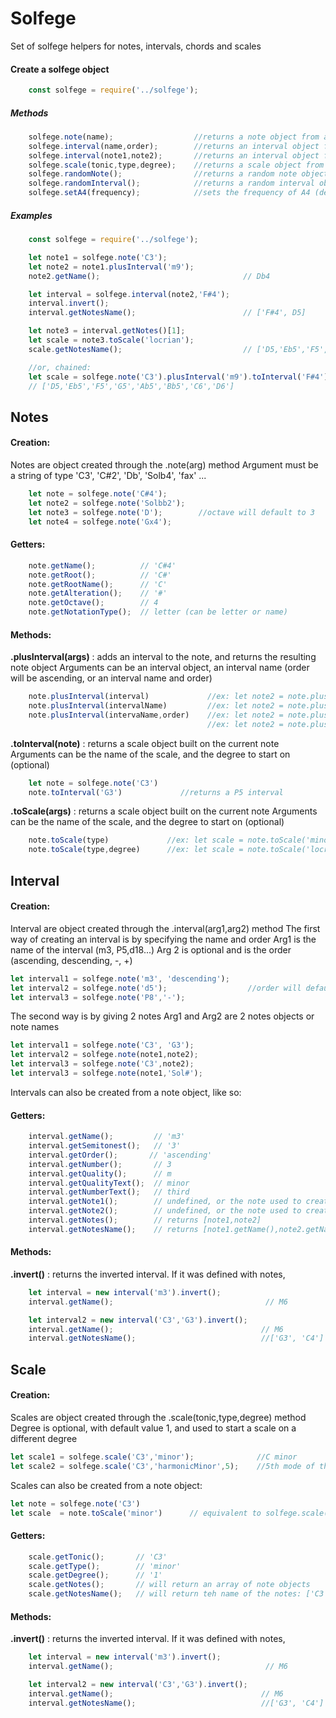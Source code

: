 # Solfege

Set of solfege helpers for notes, intervals, chords and scales

#### Create a solfege object
```javascript
    const solfege = require('../solfege');
```
##### Methods
```javascript
    solfege.note(name);                  //returns a note object from a name
    solfege.interval(name,order);        //returns an interval object from a name and order
    solfege.interval(note1,note2);       //returns an interval object from 2 notes
    solfege.scale(tonic,type,degree);    //returns a scale object from a note, a scale name, and a degree (optional)
    solfege.randomNote();                //returns a random note object
    solfege.randomInterval();            //returns a random interval object
    solfege.setA4(frequency);            //sets the frequency of A4 (default: 440Hz)
```

##### Examples
```javascript
    const solfege = require('../solfege');

    let note1 = solfege.note('C3');
    let note2 = note1.plusInterval('m9');
    note2.getName();                                // Db4

    let interval = solfege.interval(note2,'F#4');
    interval.invert();
    interval.getNotesName();                        // ['F#4', D5]

    let note3 = interval.getNotes()[1];
    let scale = note3.toScale('locrian');
    scale.getNotesName();                           // ['D5,'Eb5','F5','G5','Ab5','Bb5','C6','D6']

    //or, chained:
    let scale = solfege.note('C3').plusInterval('m9').toInterval('F#4').invert().getNotes()[1].toScale('locrian').getNotesName();
    // ['D5,'Eb5','F5','G5','Ab5','Bb5','C6','D6']

```

## Notes
#### Creation:
Notes are object created through the .note(arg) method
Argument must be a string of type 'C3', 'C#2', 'Db', 'Solb4', 'fax' ...

```javascript
    let note = solfege.note('C#4');
    let note2 = solfege.note('Solbb2');
    let note3 = solfege.note('D');        //octave will default to 3
    let note4 = solfege.note('Gx4');      
```

#### Getters:
```javascript
    note.getName();          // 'C#4'
    note.getRoot();          // 'C#'
    note.getRootName();      // 'C'
    note.getAlteration();    // '#'
    note.getOctave();        // 4
    note.getNotationType();  // letter (can be letter or name)
```
#### Methods:
**.plusInterval(args)** : adds an interval to the note, and returns the resulting note object
Arguments can be an interval object, an interval name (order will be ascending, or an interval name and order)
```javascript
    note.plusInterval(interval)             //ex: let note2 = note.plusInterval(intervalObject) 
    note.plusInterval(intervalName)         //ex: let note2 = note.plusInterval('P5') 
    note.plusInterval(intervaName,order)    //ex: let note2 = note.plusInterval('P5', 'descending') 
                                            //ex: let note2 = note.plusInterval('P5', '-') 
```
**.toInterval(note)** : returns a scale object built on the current note
Arguments can be the name of the scale, and the degree to start on (optional)
```javascript
    let note = solfege.note('C3')
    note.toInterval('G3')             //returns a P5 interval 
```

**.toScale(args)** : returns a scale object built on the current note
Arguments can be the name of the scale, and the degree to start on (optional)
```javascript
    note.toScale(type)             //ex: let scale = note.toScale('minor') 
    note.toScale(type,degree)      //ex: let scale = note.toScale('locrian',5) 
```

## Interval
#### Creation:
Interval are object created through the .interval(arg1,arg2) method
The first way of creating an interval is by specifying the name and order
Arg1 is the name of the interval (m3, P5,d18...)
Arg 2 is optional and is the order (ascending, descending, -, +)

```javascript
let interval1 = solfege.note('m3', 'descending');
let interval2 = solfege.note('d5');                  //order will default to ascending
let interval3 = solfege.note('P8','-');
```

The second way is by giving 2 notes
Arg1 and Arg2 are 2 notes objects or note names
```javascript
let interval1 = solfege.note('C3', 'G3');
let interval2 = solfege.note(note1,note2);
let interval3 = solfege.note('C3',note2);
let interval3 = solfege.note(note1,'Sol#');
```
Intervals can also be created from a note object, like so: 


#### Getters:
```javascript
    interval.getName();         // 'm3'
    interval.getSemitonest();   // '3'
    interval.getOrder();       // 'ascending'
    interval.getNumber();       // 3
    interval.getQuality();      // m
    interval.getQualityText();  // minor
    interval.getNumberText();   // third
    interval.getNote1();        // undefined, or the note used to create the interval
    interval.getNote2();        // undefined, or the note used to create the interval
    interval.getNotes();        // returns [note1,note2]
    interval.getNotesName();    // returns [note1.getName(),note2.getName()]
```

#### Methods:
**.invert()** : returns the inverted interval. If it was defined with notes, 

```javascript
    let interval = new interval('m3').invert();  
    interval.getName();                                  // M6     

    let interval2 = new interval('C3','G3').invert();   
    interval.getName();                                 // M6    
    interval.getNotesName();                            //['G3', 'C4']
```

## Scale
#### Creation:
Scales are object created through the .scale(tonic,type,degree) method
Degree is optional, with default value 1, and used to start a scale on a different degree

```javascript
let scale1 = solfege.scale('C3','minor');              //C minor
let scale2 = solfege.scale('C3','harmonicMinor',5);    //5th mode of the harmonic minor: C phrygian dominant
```

Scales can also be created from a note object:

```javascript
let note = solfege.note('C3')
let scale  = note.toScale('minor')      // equivalent to solfege.scale('C3','minor')
```

#### Getters:
```javascript
    scale.getTonic();       // 'C3'
    scale.getType();        // 'minor'
    scale.getDegree();      // '1'
    scale.getNotes();       // will return an array of note objects
    scale.getNotesName();   // will return teh name of the notes: ['C3','D3','Eb3','D3','G3','Ab3','Bb3','C4']

```

#### Methods:
**.invert()** : returns the inverted interval. If it was defined with notes, 

```javascript
    let interval = new interval('m3').invert();  
    interval.getName();                                  // M6     

    let interval2 = new interval('C3','G3').invert();   
    interval.getName();                                 // M6    
    interval.getNotesName();                            //['G3', 'C4']
```